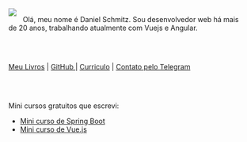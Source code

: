 
<img src="https://pt.gravatar.com/userimage/36708935/e2eaada257306fe27c7a4837164cf65e.jpg?size=200" align="left" style="padding: 10px;border-radius: 10%;">

<div style="padding: 10px">

Olá, meu nome é Daniel Schmitz. Sou desenvolvedor web há mais de 20 anos, trabalhando atualmente com Vuejs e Angular.

<br/><br/>

<a href="http://leanpub.com/u/danielschmitz">Meu Livros</a> 
|
<a href="https://github.com/danielschmitz">GitHub </a>
|
<a href="https://www.linkedin.com/in/danielschmitz/">Curriculo</a>
|
<a href="https://t.me/danielschmitz">Contato pelo Telegram</a>


<br/><br/>

Mini cursos gratuitos que escrevi:

<ul>
  <li> <a href="https://danielschmitz.com.br/curso-spring-boot/">Mini curso de Spring Boot</a> </li>
  <li> <a href="https://danielschmitz.com.br/curso-vue/">Mini curso de Vue.js</a> </li>
</ul>

</div>
